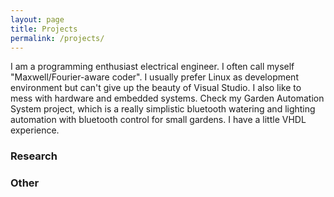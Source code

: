 ```yaml
---
layout: page
title: Projects
permalink: /projects/
---
```


I am a programming enthusiast electrical engineer. I often call myself "Maxwell/Fourier-aware coder". I usually prefer Linux as development environment but can't give up the beauty of Visual Studio. I also like to mess with hardware and embedded systems. Check my Garden Automation System project, which is a really simplistic bluetooth watering and lighting automation with bluetooth control for small gardens. I have a little VHDL experience.

### Research

### Other